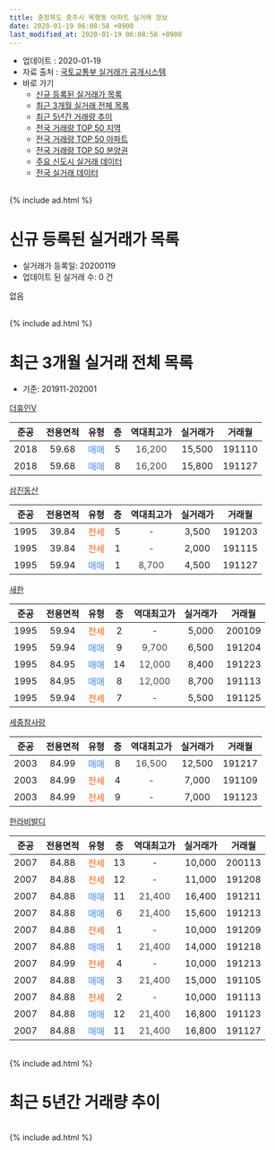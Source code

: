 ```yaml
---
title: 충청북도 충주시 목행동 아파트 실거래 정보
date: 2020-01-19 06:08:58 +0900
last_modified_at: 2020-01-19 06:08:58 +0900
---
```


* 업데이트 : 2020-01-19
* 자료 출처 : [국토교통부 실거래가 공개시스템](http://rt.molit.go.kr)
* 바로 가기
    * [신규 등록된 실거래가 목록](#신규-등록된-실거래가-목록)
    * [최근 3개월 실거래 전체 목록](#최근-3개월-실거래-전체-목록)
    * [최근 5년간 거래량 추이](#최근-5년간-거래량-추이)
    * [전국 거래량 TOP 50 지역](https://apt-info.github.io/apt-trade-info/최근-3개월-전국에서-가장-거래가-많이-발생한-지역)
    * [전국 거래량 TOP 50 아파트](https://apt-info.github.io/apt-trade-info/최근-3개월-전국에서-가장-거래가-많이-발생한-아파트)
    * [전국 거래량 TOP 50 분양권](https://apt-info.github.io/apt-trade-info/최근-3개월-전국에서-가장-거래가-많이-발생한-분양권)
    * [주요 신도시 실거래 데이터](https://apt-info.github.io/apt-trade-info/주요-신도시)
    * [전국 실거래 데이터](https://apt-info.github.io/apt-trade-info/전국)
<br>
{% include ad.html %}
<br>

# 신규 등록된 실거래가 목록
* 실거래가 등록일: 20200119
* 업데이트 된 실거래 수: 0 건

없음

<br>
{% include ad.html %}
<br>

# 최근 3개월 실거래 전체 목록
* 기준: 201911-202001


[더휴인Ⅴ](https://search.naver.com/search.naver?query=%EC%B6%A9%EC%B2%AD%EB%B6%81%EB%8F%84+%EC%B6%A9%EC%A3%BC%EC%8B%9C+%EB%AA%A9%ED%96%89%EB%8F%99+%EB%8D%94%ED%9C%B4%EC%9D%B8%E2%85%A4)

|준공|전용면적|유형|층|역대최고가|실거래가|거래월|
|:---:|:---:|:---:|:---:|:---:|:---:|:---:|
|2018|59.68|<span style="color:#4285f3">매매</span>|5|<span style="color:#444444">16,200</span>|15,500|191110|
|2018|59.68|<span style="color:#4285f3">매매</span>|8|<span style="color:#444444">16,200</span>|15,800|191127|

[삼진동산](https://search.naver.com/search.naver?query=%EC%B6%A9%EC%B2%AD%EB%B6%81%EB%8F%84+%EC%B6%A9%EC%A3%BC%EC%8B%9C+%EB%AA%A9%ED%96%89%EB%8F%99+%EC%82%BC%EC%A7%84%EB%8F%99%EC%82%B0)

|준공|전용면적|유형|층|역대최고가|실거래가|거래월|
|:---:|:---:|:---:|:---:|:---:|:---:|:---:|
|1995|39.84|<span style="color:#ff5a00">전세</span>|5|<span style="color:#444444">-</span>|3,500|191203|
|1995|39.84|<span style="color:#ff5a00">전세</span>|1|<span style="color:#444444">-</span>|2,000|191115|
|1995|59.94|<span style="color:#4285f3">매매</span>|1|<span style="color:#444444">8,700</span>|4,500|191127|

[새한](https://search.naver.com/search.naver?query=%EC%B6%A9%EC%B2%AD%EB%B6%81%EB%8F%84+%EC%B6%A9%EC%A3%BC%EC%8B%9C+%EB%AA%A9%ED%96%89%EB%8F%99+%EC%83%88%ED%95%9C)

|준공|전용면적|유형|층|역대최고가|실거래가|거래월|
|:---:|:---:|:---:|:---:|:---:|:---:|:---:|
|1995|59.94|<span style="color:#ff5a00">전세</span>|2|<span style="color:#444444">-</span>|5,000|200109|
|1995|59.94|<span style="color:#4285f3">매매</span>|9|<span style="color:#444444">9,700</span>|6,500|191204|
|1995|84.95|<span style="color:#4285f3">매매</span>|14|<span style="color:#444444">12,000</span>|8,400|191223|
|1995|84.95|<span style="color:#4285f3">매매</span>|8|<span style="color:#444444">12,000</span>|8,700|191113|
|1995|59.94|<span style="color:#ff5a00">전세</span>|7|<span style="color:#444444">-</span>|5,500|191125|

[세중참사랑](https://search.naver.com/search.naver?query=%EC%B6%A9%EC%B2%AD%EB%B6%81%EB%8F%84+%EC%B6%A9%EC%A3%BC%EC%8B%9C+%EB%AA%A9%ED%96%89%EB%8F%99+%EC%84%B8%EC%A4%91%EC%B0%B8%EC%82%AC%EB%9E%91)

|준공|전용면적|유형|층|역대최고가|실거래가|거래월|
|:---:|:---:|:---:|:---:|:---:|:---:|:---:|
|2003|84.99|<span style="color:#4285f3">매매</span>|8|<span style="color:#444444">16,500</span>|12,500|191217|
|2003|84.99|<span style="color:#ff5a00">전세</span>|4|<span style="color:#444444">-</span>|7,000|191109|
|2003|84.99|<span style="color:#ff5a00">전세</span>|9|<span style="color:#444444">-</span>|7,000|191123|

[한라비발디](https://search.naver.com/search.naver?query=%EC%B6%A9%EC%B2%AD%EB%B6%81%EB%8F%84+%EC%B6%A9%EC%A3%BC%EC%8B%9C+%EB%AA%A9%ED%96%89%EB%8F%99+%ED%95%9C%EB%9D%BC%EB%B9%84%EB%B0%9C%EB%94%94)

|준공|전용면적|유형|층|역대최고가|실거래가|거래월|
|:---:|:---:|:---:|:---:|:---:|:---:|:---:|
|2007|84.88|<span style="color:#ff5a00">전세</span>|13|<span style="color:#444444">-</span>|10,000|200113|
|2007|84.88|<span style="color:#ff5a00">전세</span>|12|<span style="color:#444444">-</span>|11,000|191208|
|2007|84.88|<span style="color:#4285f3">매매</span>|11|<span style="color:#444444">21,400</span>|16,400|191211|
|2007|84.88|<span style="color:#4285f3">매매</span>|6|<span style="color:#444444">21,400</span>|15,600|191213|
|2007|84.88|<span style="color:#ff5a00">전세</span>|1|<span style="color:#444444">-</span>|10,000|191209|
|2007|84.88|<span style="color:#4285f3">매매</span>|1|<span style="color:#444444">21,400</span>|14,000|191218|
|2007|84.99|<span style="color:#ff5a00">전세</span>|4|<span style="color:#444444">-</span>|10,000|191213|
|2007|84.88|<span style="color:#4285f3">매매</span>|3|<span style="color:#444444">21,400</span>|15,000|191105|
|2007|84.88|<span style="color:#ff5a00">전세</span>|2|<span style="color:#444444">-</span>|10,000|191113|
|2007|84.88|<span style="color:#4285f3">매매</span>|12|<span style="color:#444444">21,400</span>|16,800|191123|
|2007|84.88|<span style="color:#4285f3">매매</span>|11|<span style="color:#444444">21,400</span>|16,800|191127|


<br>
{% include ad.html %}
<br>

# 최근 5년간 거래량 추이


<div style="width:100%;">
    <canvas id="deal_progress" height="200"></canvas>
</div>

<script>
new Chart(document.getElementById("deal_progress"), {
    type: 'line',
    data: {
        labels: ['201501','201502','201503','201504','201505','201506','201507','201508','201509','201510','201511','201512','201601','201602','201603','201604','201605','201606','201607','201608','201609','201610','201611','201612','201701','201702','201703','201704','201705','201706','201707','201708','201709','201710','201711','201712','201801','201802','201803','201804','201805','201806','201807','201808','201809','201810','201811','201812','201901','201902','201903','201904','201905','201906','201907','201908','201909','201910','201911','201912','202001'],
        datasets: [{
            label: '매매',
            pointRadius: 1,
            data: [10, 8, 22, 15, 7, 13, 10, 7, 8, 10, 5, 6, 7, 11, 16, 13, 5, 10, 11, 10, 6, 9, 7, 7, 11, 11, 6, 7, 9, 8, 4, 5, 10, 5, 14, 4, 3, 7, 10, 2, 3, 3, 6, 7, 3, 7, 5, 1, 5, 3, 13, 10, 6, 4, 11, 11, 8, 7, 7, 6, 0],
            borderColor: "rgba(255, 201, 14, 1)",
            backgroundColor: "rgba(255, 201, 14, 0.5)",
            fill: false,
            lineTension: 0
        },{
            label: '전월세',
            pointRadius: 1,
            data: [5, 9, 10, 6, 8, 5, 6, 2, 3, 1, 2, 5, 3, 3, 6, 5, 6, 5, 4, 5, 3, 3, 5, 3, 3, 11, 5, 7, 6, 1, 4, 3, 3, 0, 7, 5, 4, 4, 5, 4, 3, 4, 0, 5, 6, 4, 3, 3, 5, 5, 6, 5, 1, 8, 6, 9, 3, 4, 5, 4, 2],
            borderColor: "rgba(0, 141, 185, 1)",
            backgroundColor: "rgba(0, 141, 185, 0.5)",
            fill: false,
            lineTension: 0
        }
        ]
    },
    options: {
        responsive: true,
        title: {
            display: false
        },
        tooltips: {
            mode: 'index',
            intersect: false
        },
        hover: {
            mode: 'nearest',
            intersect: true
        },
        scales: {
            xAxes: [{
                display: true,
                scaleLabel: {
                    display: true,
                    labelString: '년/월'
                }
            }],
            yAxes: [{
                display: true,
                ticks: {
                    suggestedMin: 0,
                },
                scaleLabel: {
                    display: true,
                    labelString: '실거래 수'
                }
            }]
        }
    }
});

</script>


<br>
{% include ad.html %}
<br>


